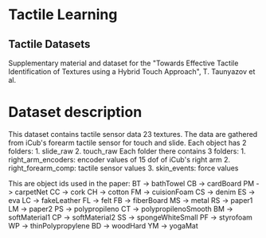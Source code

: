 # Tactile Learning #


## Tactile Datasets ##
Supplementary material and dataset for the "Towards Effective Tactile Identification of Textures using a Hybrid Touch Approach", T. Taunyazov et al.

# Dataset description #
This dataset contains tactile sensor data 23 textures. The data are gathered from iCub's forearm tactile sensor for touch and slide.
Each object has 2 folders:
	1. slide_raw
	2. touch_raw
Each folder there contains 3 folders:
	1. right_arm_encoders: encoder values of 15 dof of iCub's right arm
	2. right_forearm_comp: tactile sensor values
	3. skin_events: force values

This are object ids used in the paper:
BT -> bathTowel
CB -> cardBoard
PM -> carpetNet
CC -> cork
CH -> cotton
FM -> cuisionFoam
CS -> denim
ES -> eva
LC -> fakeLeather
FL -> felt
FB -> fiberBoard
MS -> metal
RS -> paper1
LM -> paper2
PS -> polypropileno
CT -> polypropilenoSmooth
BM -> softMaterial1
CP -> softMaterial2
SS -> spongeWhiteSmall
PF -> styrofoam
WP -> thinPolypropylene
BD -> woodHard
YM -> yogaMat
